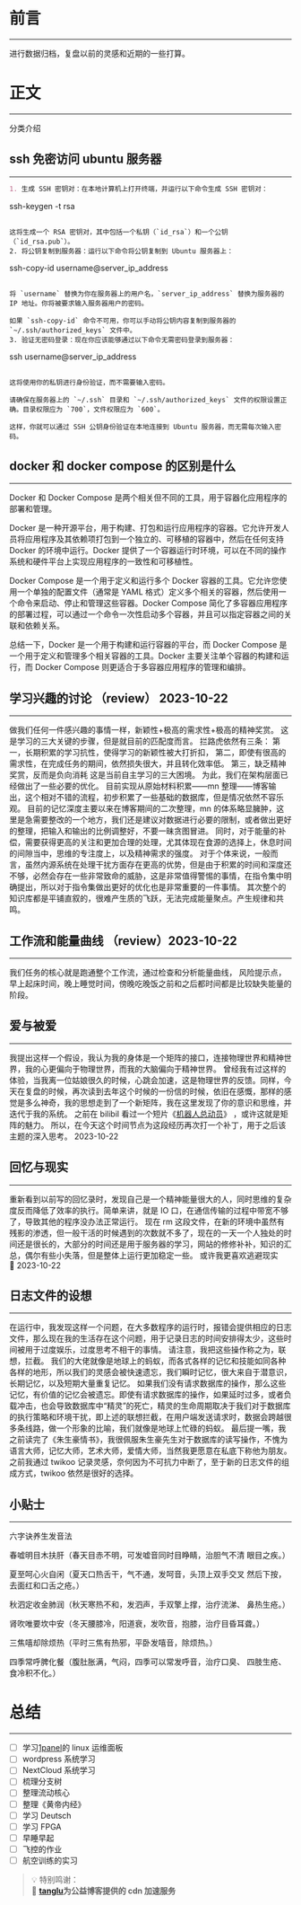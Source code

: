 # 前言

---

进行数据归档，复盘以前的灵感和近期的一些打算。

# 正文

---

分类介绍

## ssh 免密访问 ubuntu 服务器

---

```markdown
1. 生成 SSH 密钥对：在本地计算机上打开终端，并运行以下命令生成 SSH 密钥对：
```

ssh-keygen -t rsa

```

这将生成一个 RSA 密钥对，其中包括一个私钥（`id_rsa`）和一个公钥（`id_rsa.pub`）。
2. 将公钥复制到服务器：运行以下命令将公钥复制到 Ubuntu 服务器上：

```

ssh-copy-id username@server_ip_address

```

将 `username` 替换为你在服务器上的用户名，`server_ip_address` 替换为服务器的 IP 地址。你将被要求输入服务器用户的密码。

如果 `ssh-copy-id` 命令不可用，你可以手动将公钥内容复制到服务器的 `~/.ssh/authorized_keys` 文件中。
3. 验证无密码登录：现在你应该能够通过以下命令无需密码登录到服务器：

```

ssh username@server_ip_address

```

这将使用你的私钥进行身份验证，而不需要输入密码。

请确保在服务器上的 `~/.ssh` 目录和 `~/.ssh/authorized_keys` 文件的权限设置正确。目录权限应为 `700`，文件权限应为 `600`。

这样，你就可以通过 SSH 公钥身份验证在本地连接到 Ubuntu 服务器，而无需每次输入密码。
```

## docker 和 docker compose 的区别是什么

---

Docker 和 Docker Compose 是两个相关但不同的工具，用于容器化应用程序的部署和管理。

Docker 是一种开源平台，用于构建、打包和运行应用程序的容器。它允许开发人员将应用程序及其依赖项打包到一个独立的、可移植的容器中，然后在任何支持 Docker 的环境中运行。Docker 提供了一个容器运行时环境，可以在不同的操作系统和硬件平台上实现应用程序的一致性和可移植性。

Docker Compose 是一个用于定义和运行多个 Docker 容器的工具。它允许您使用一个单独的配置文件（通常是 YAML 格式）定义多个相关的容器，然后使用一个命令来启动、停止和管理这些容器。Docker Compose 简化了多容器应用程序的部署过程，可以通过一个命令一次性启动多个容器，并且可以指定容器之间的关联和依赖关系。

总结一下，Docker 是一个用于构建和运行容器的平台，而 Docker Compose 是一个用于定义和管理多个相关容器的工具。Docker 主要关注单个容器的构建和运行，而 Docker Compose 则更适合于多容器应用程序的管理和编排。

## 学习兴趣的讨论 （review） 2023-10-22

---

做我们任何一件感兴趣的事情一样，新颖性+极高的需求性+极高的精神奖赏。
这是学习的三大关键的步骤，但是就目前的匹配度而言。
拦路虎依然有三条：
第一，长期积累的学习抗性，使得学习的新颖性被大打折扣，
第二，即使有很高的需求性，在完成任务的期间，依然损失很大，并且转化效率低。
第三，缺乏精神奖赏，反而是负向消耗
这是当前自主学习的三大困境。
为此，我们在架构层面已经做出了一些必要的优化。
目前实现从原始材料积累——mn 整理——博客输出，这个相对不错的流程，初步积累了一些基础的数据库，但是情况依然不容乐观。
目前的记忆深度主要以来在博客期间的二次整理，mn 的体系略显臃肿，这里是急需要整改的一个地方，我们还是建议对数据进行必要的限制，或者做出更好的整理，把输入和输出的比例调整好，不要一昧贪图冒进。
同时，对于能量的补偿，需要获得更高的关注和更加合理的处理，尤其体现在食源的选择上，休息时间的间隙当中，思维的专注度上，以及精神需求的强度。
对于个体来说，一般而言，虽然内源系统在处理干扰方面存在更高的优势，但是由于积累的时间和深度还不够，必然会存在一些非常致命的威胁，这是非常值得警惕的事情，在指令集中明确提出，所以对于指令集做出更好的优化也是非常重要的一件事情。
其次整个的知识库都是平铺直叙的，很难产生质的飞跃，无法完成能量聚点。产生规律和共鸣。

## 工作流和能量曲线 （review）2023-10-22

---

我们任务的核心就是跑通整个工作流，通过检查和分析能量曲线，
风险提示点，早上起床时间，晚上睡觉时间，傍晚吃晚饭之前和之后都时间都是比较缺失能量的阶段。

## 爱与被爱

---

我提出这样一个假设，我认为我的身体是一个矩阵的接口，连接物理世界和精神世界，我的心更偏向于物理世界，而我的大脑偏向于精神世界。
曾经我有过这样的体验，当我离一位姑娘很久的时候，心跳会加速，这是物理世界的反馈。同样，今天在复盘的时候，再次读到去年这个时候的一份信的时候，依旧在感慨，那样的感觉是多么神奇，我的思想走到了一个新矩阵，我在这里发现了你的意识和思维，并迭代于我的系统。
之前在 bilibil 看过一个短片《[机器人总动员](https://search.bilibili.com/all?keyword=%E6%9C%BA%E5%99%A8%E4%BA%BA%E6%80%BB%E5%8A%A8%E5%91%98&from_source=webtop_search&spm_id_from=333.1007&search_source=5)》 ，或许这就是矩阵的魅力。
所以，在今天这个时间节点为这段经历再次打一个补丁，用于之后该主题的深入思考。 2023-10-22

## 回忆与现实

---

重新看到以前写的回忆录时，发现自己是一个精神能量很大的人，同时思维的复杂度反而降低了效率的执行。简单来讲，就是 IO 口，在通信传输的过程中带宽不够了，导致其他的程序没办法正常运行。
现在 rm 这段文件，在新的环境中虽然有残影的渗透，但一般干活的时候遇到的次数就不多了，现在的一天一个人独处的时间还是很长的，大部分的时间还是用于服务器的学习，网站的修修补补，知识的汇总，偶尔有些小失落，但是整体上运行更加稳定一些。
或许我更喜欢逃避现实 🐶 2023-10-22

## 日志文件的设想

---

在运行中，我发现这样一个问题，在大多数程序的运行时，报错会提供相应的日志文件，那么现在我的生活存在这个问题，用于记录日志的时间安排得太少，这些时间被用于过度娱乐，过度思考不相干的事情。
请注意，我把这些操作称之为，联想，拦截。
我们的大佬就像是地球上的蚂蚁，而各式各样的记忆和技能如同各种各样的地形，所以我们的灵感会被快速遗忘，我们瞬时记忆，很大来自于潜意识，长期记忆，以及短期大量重复记忆。
如果我们没有请求数据库的操作，那么这些记忆，有价值的记忆会被遗忘。即使有请求数据库的操作，如果延时过多，或者负载冲击，也会导致数据库中“精灵”的死亡，精灵的生命周期取决于我们对于数据库的执行策略和环境干扰，即上述的联想拦截，在用户端发送请求时，数据会跨越很多条线路，做一个形象的比喻，我们就像是地球上忙碌的蚂蚁。
最后提一嘴，我之前读完了《朱生豪情书》，我很佩服朱生豪先生对于数据库的读写操作，不愧为语言大师，记忆大师，艺术大师，爱情大师，当然我更愿意在私底下称他为朋友。
之前我通过 twikoo 记录灵感，奈何因为不可抗力中断了，至于新的日志文件的组成方式，twikoo 依然是很好的选择。

## 小贴士

---

六字诀养生发音法

春嘘明目木扶肝（春天目赤不明，可发嘘音同时目睁睛，治胆气不清 眼目之疾。）

夏至呵心火自闲（夏天口热舌干，气不通，发呵音，头顶上双手交叉 然后下按，去面红和口舌之疮。）

秋泗定收金肺润（秋天寒热不和，发泗声，手双擎上撑，治疗流涕、 鼻热生疮。）

肾吹唯要坎中安（冬天腰膝冷，阳道衰，发吹音，抱膝，治疗目昏耳聋。）

三焦嘻却除烦热（平时三焦有热邪，平卧发嘻音，除烦热。）

四季常呼脾化餐（腹肚胀满，气闷，四季可以常发呼音，治疗口臭、 四肢生疮、食冷积不化。）

# 总结

---

- [ ] 学习[1panel](https://www.bilibili.com/video/BV1ih411c7U3/?vd_source=237e295a40d7aaea043ead8c0d2c78ab)的 linux 运维面板
- [ ] wordpress 系统学习
- [ ] NextCloud 系统学习
- [ ] 梳理分支树
- [ ] 整理流动核心
- [ ] 整理《黄帝内经》
- [ ] 学习 Deutsch
- [ ] 学习 FPGA
- [ ] 早睡早起
- [ ] 飞控的作业
- [ ] 航空训练的实习

> 💡 特别鸣谢：  
> 🌺 [**tanglu**](https://blog.tanglu.me/)**为公益博客提供的 cdn 加速服务**
